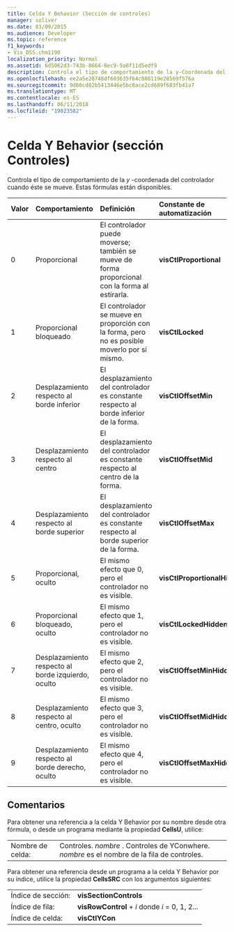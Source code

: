 ```yaml
---
title: Celda Y Behavior (Sección de controles)
manager: soliver
ms.date: 03/09/2015
ms.audience: Developer
ms.topic: reference
f1_keywords:
- Vis_DSS.chm1190
localization_priority: Normal
ms.assetid: 6d5062d3-743b-8664-8ec9-5a8f11d5edf9
description: Controla el tipo de comportamiento de la y-Coordenada del controlador cuando éste se mueve. Estas fórmulas están disponibles.
ms.openlocfilehash: ee2a5e28748df603635f64c080119e28569f576a
ms.sourcegitcommit: 9d60cd82b5413446e5bc8ace2cd689f683fb41a7
ms.translationtype: MT
ms.contentlocale: es-ES
ms.lasthandoff: 06/11/2018
ms.locfileid: "19823582"
---
```

# <a name="y-behavior-cell-controls-section"></a>Celda Y Behavior (sección Controles)

Controla el tipo de comportamiento de la *y* -coordenada del controlador cuando éste se mueve. Estas fórmulas están disponibles. 
  
|**Valor**|**Comportamiento**|**Definición**|**Constante de automatización**|
|:-----|:-----|:-----|:-----|
| 0  <br/> | Proporcional  <br/> | El controlador puede moverse; también se mueve de forma proporcional con la forma al estirarla.  <br/> |**visCtlProportional** <br/> |
| 1  <br/> | Proporcional bloqueado  <br/> | El controlador se mueve en proporción con la forma, pero no es posible moverlo por sí mismo.  <br/> |**visCtlLocked** <br/> |
| 2  <br/> | Desplazamiento respecto al borde inferior  <br/> | El desplazamiento del controlador es constante respecto al borde inferior de la forma.  <br/> |**visCtlOffsetMin** <br/> |
| 3  <br/> | Desplazamiento respecto al centro  <br/> | El desplazamiento del controlador es constante respecto al centro de la forma.  <br/> |**visCtlOffsetMid** <br/> |
| 4  <br/> | Desplazamiento respecto al borde superior  <br/> | El desplazamiento del controlador es constante respecto al borde superior de la forma.  <br/> |**visCtlOffsetMax** <br/> |
| 5  <br/> | Proporcional, oculto  <br/> | El mismo efecto que 0, pero el controlador no es visible.  <br/> |**visCtlProportionalHidden** <br/> |
| 6  <br/> | Proporcional bloqueado, oculto  <br/> | El mismo efecto que 1, pero el controlador no es visible.  <br/> |**visCtlLockedHiddenv** <br/> |
| 7  <br/> | Desplazamiento respecto al borde izquierdo, oculto  <br/> | El mismo efecto que 2, pero el controlador no es visible.  <br/> |**visCtlOffsetMinHidden** <br/> |
| 8  <br/> | Desplazamiento respecto al centro, oculto  <br/> | El mismo efecto que 3, pero el controlador no es visible.  <br/> |**visCtlOffsetMidHidden** <br/> |
| 9  <br/> | Desplazamiento respecto al borde derecho, oculto  <br/> | El mismo efecto que 4, pero el controlador no es visible.  <br/> |**visCtlOffsetMaxHidden** <br/> |
   
## <a name="remarks"></a>Comentarios

Para obtener una referencia a la celda Y Behavior por su nombre desde otra fórmula, o desde un programa mediante la propiedad **CellsU**, utilice: 
  
|||
|:-----|:-----|
| Nombre de celda:  <br/> | Controles.  *nombre* . Controles de YConwhere.  *nombre* es el nombre de la fila de controles.  <br/> |
   
Para obtener una referencia desde un programa a la celda Y Behavior por su índice, utilice la propiedad **CellsSRC** con los argumentos siguientes: 
  
|||
|:-----|:-----|
| Índice de sección:  <br/> |**visSectionControls** <br/> |
| Índice de fila:  <br/> |**visRowControl** +  *i* donde *i* = 0, 1, 2...  <br/> |
| Índice de celda:  <br/> |**visCtlYCon** <br/> |
   

